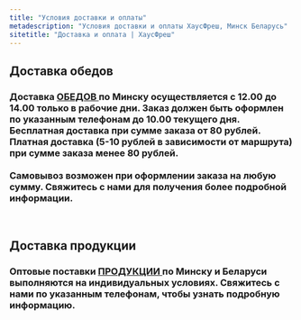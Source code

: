 ```yaml
---
title: "Условия доставки и оплаты"
metadescription: "Условия доставки и оплаты ХаусФреш, Минск Беларусь"
sitetitle: "Доставка и оплата | ХаусФреш"
---
```

<div class="row">
	<div class="col-lg-8 col-lg-offset-2 text-center text-primary">
		<h2 class="deliverySection">Доставка обедов</h2>
	</div>
</div>
<div class="row">
	<h3 class="delivery-description">
		Доставка <strong> <a href="/lunch/" title="Меню на неделю: цены, описание"> ОБЕДОВ </a> </strong> по Минску осуществляется <b> с 12.00 до 14.00 </b> только в рабочие дни. Заказ должен быть оформлен по указанным телефонам до 10.00 текущего дня.
		<br>
		<strong>Бесплатная доставка</strong> при сумме заказа <b>от 80 рублей</b>. 
		<br>
		<strong>Платная доставка</strong> (5-10 рублей в зависимости от маршрута) при сумме заказа <b>менее 80 рублей</b>.
		<br>
		<br>
		Самовывоз возможен при оформлении заказа на любую сумму. Свяжитесь с нами для получения более подробной информации.
	</h3>
	<br>
</div>
	
<div class="row">
	<div class="col-lg-8 col-lg-offset-2 text-center text-primary">
		<h2 class="deliverySection">Доставка продукции</h2>
	</div>
</div>
<div class="row">
	<h3 class="delivery-description">
		<strong> Оптовые поставки <a href="/production/" title="Сэндвичи, булочки, чиабатта, салаты, выпечка, торты, комплексные обеды: цены, описание"> ПРОДУКЦИИ </a> </strong> по Минску и Беларуси выполняются на индивидуальных условиях. Свяжитесь с нами по указанным телефонам, чтобы узнать подробную информацию.
	</h3>
	<br>
</div>
<br>

